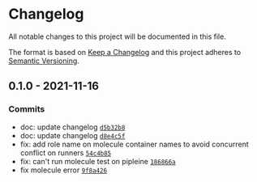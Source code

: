 # Changelog

All notable changes to this project will be documented in this file.

The format is based on [Keep a Changelog](https://keepachangelog.com/en/1.0.0/)
and this project adheres to [Semantic Versioning](https://semver.org/spec/v2.0.0.html).

## 0.1.0 - 2021-11-16

### Commits

- doc: update changelog [`d5b32b8`](https://github.com/lotusnoir/ansible-apps_freeipa_client/commit/d5b32b89cf17225ed008ebd21fe6b59f20bc196f)
- doc: update changelog [`d8e4c5f`](https://github.com/lotusnoir/ansible-apps_freeipa_client/commit/d8e4c5f03143e211aacf23a69d930dc7e66c6d0a)
- fix: add role name on molecule container names to avoid concurrent conflict on runners [`54c4b85`](https://github.com/lotusnoir/ansible-apps_freeipa_client/commit/54c4b85e081b05381c3373a579b0650c00e31b5d)
- fix: can't run molecule test on pipleine [`186866a`](https://github.com/lotusnoir/ansible-apps_freeipa_client/commit/186866aea39ef4018f108478273837e0a7dd9e71)
- fix molecule error [`9f8a426`](https://github.com/lotusnoir/ansible-apps_freeipa_client/commit/9f8a4266d11ea58fa98726cde871f7c448f17032)
